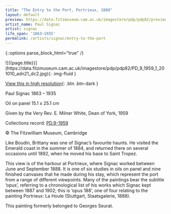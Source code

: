```yaml
---
title: "The Entry to the Port, Portrieux, 1888"
layout: default
preview: https://data.fitzmuseum.cam.ac.uk/imagestore/pdp/pdp82/preview_PD_9_1959_1_201010_adn21_dc2.jpg
artist_name: Paul Signac
artist: signac
life_span: '1863–1935'
permalink: /artists/signac/entry-to-the-port
---
```

{::options parse_block_html="true" /}
<div class="text-center">
![{{page.title}}](https://data.fitzmuseum.cam.ac.uk/imagestore/pdp/pdp82/PD_9_1959_1_201010_adn21_dc2.jpg){: .img-fluid }

[View this in high resolution](https://data.fitzmuseum.cam.ac.uk/id/image/iiif/media-219206){: .btn .btn-dark }
</div>

Paul Signac 1863 – 1935

Oil on panel 15.1 x 25.1 cm

Given by the Very Rev. E. Milner White, Dean of York, 1959

Collections record: [PD.9-1959](https://data.fitzmuseum.cam.ac.uk/id/object/2965)

© The Fitzwilliam Museum, Cambridge

Like Boudin, Brittany was one of Signac’s favourite haunts. He visited the Emerald coast in the summer of 1884, and returned there on several occasions until 1892, when he moved his base to Saint Tropez.

This view is of the harbour at Portrieux, where Signac worked between June and September 1888. It is one of six studies in oils on panel and nine finished canvases that he made during his stay, which represent the port from a range of different viewpoints. Many of the paintings bear the subtitle ‘opus’, referring to a chronological list of his works which Signac kept between 1887 and 1902; this is ‘opus 188’, one of four relating to the painting Portrieux: La Houle (Stuttgart, Staatsgalerie, 1888).

This painting formerly belonged to Georges Seurat.
